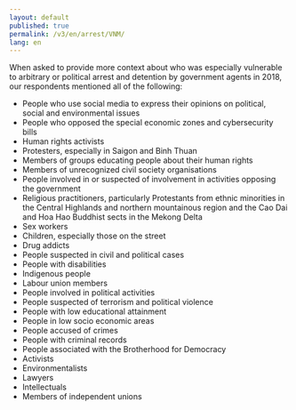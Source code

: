 ```yaml
---
layout: default
published: true
permalink: /v3/en/arrest/VNM/
lang: en
---
```


When asked to provide more context about who was especially vulnerable to arbitrary or political arrest and detention by government agents in 2018, our respondents mentioned all of the following:
-	People who use social media to express their opinions on political, social and environmental issues
-	People who opposed the special economic zones and cybersecurity bills
-	Human rights activists
-	Protesters, especially in Saigon and Binh Thuan
-	Members of groups educating people about their human rights
-	Members of unrecognized civil society organisations
-	People involved in or suspected of involvement in activities opposing the government
-	Religious practitioners, particularly Protestants from ethnic minorities in the Central Highlands and northern mountainous region and the Cao Dai and Hoa Hao Buddhist sects in the Mekong Delta
-	Sex workers
-	Children, especially those on the street
-	Drug addicts
-	People suspected in civil and political cases
-	People with disabilities
-	Indigenous people
-	Labour union members
-	People involved in political activities
-	People suspected of terrorism and political violence
-	People with low educational attainment
-	People in low socio economic areas
-	People accused of crimes
-	People with criminal records
-	People associated with the Brotherhood for Democracy
-	Activists
-	Environmentalists
-	Lawyers
-	Intellectuals
-	Members of independent unions

